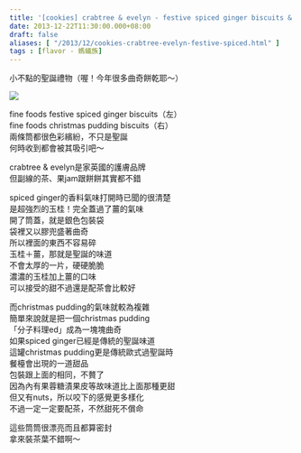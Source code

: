 ```yaml
---
title: '[cookies] crabtree & evelyn - festive spiced ginger biscuits & christmas pudding biscuits'
date: 2013-12-22T11:30:00.000+08:00
draft: false
aliases: [ "/2013/12/cookies-crabtree-evelyn-festive-spiced.html" ]
tags : [flavor - 螞蟻族]
---
```


小不點的聖誕禮物（喔！今年很多曲奇餅乾耶～）  

[![](https://2.bp.blogspot.com/-UcJVN3YU8Oo/XCiOXkauZoI/AAAAAAAADQU/gYaghIb1EUIVlRTKpaPnu0lgQnECxlyuACLcBGAs/s640/79.jpg)](https://2.bp.blogspot.com/-UcJVN3YU8Oo/XCiOXkauZoI/AAAAAAAADQU/gYaghIb1EUIVlRTKpaPnu0lgQnECxlyuACLcBGAs/s1600/79.jpg)

fine foods festive spiced ginger biscuits（左）  
fine foods christmas pudding biscuits（右）  
兩條筒都很色彩繽紛，不只是聖誕  
何時收到都會被其吸引吧～  
  
crabtree & evelyn是家英國的護膚品牌  
但副線的茶、果jam跟餅餅其實都不錯  
  
spiced ginger的香料氣味打開時已聞的很清楚  
是超強烈的玉桂！完全蓋過了薑的氣味  
開了筒蓋，就是銀色包裝袋  
袋裡又以膠兜盛著曲奇  
所以裡面的東西不容易碎  
玉桂＋薑，那就是聖誕的味道  
不會太厚的一片，硬硬脆脆  
濃濃的玉桂加上薑的口味  
可以接受的甜不過還是配茶會比較好  
  
而christmas pudding的氣味就較為複雜  
簡單來說就是把一個christmas pudding  
「分子料理ed」成為一塊塊曲奇  
如果spiced ginger已經是傳統的聖誕味道  
這罐christmas pudding更是傳統歐式過聖誕時  
餐檯會出現的一道甜品  
包裝跟上面的相同，不贅了  
因為內有果蓉糖漬果皮等故味道比上面那種更甜  
但又有nuts，所以咬下的感覺更多樣化  
不過一定一定要配茶，不然甜死不償命  
  
  
  
這些筒筒很漂亮而且都算密封  
拿來裝茶葉不錯啊～